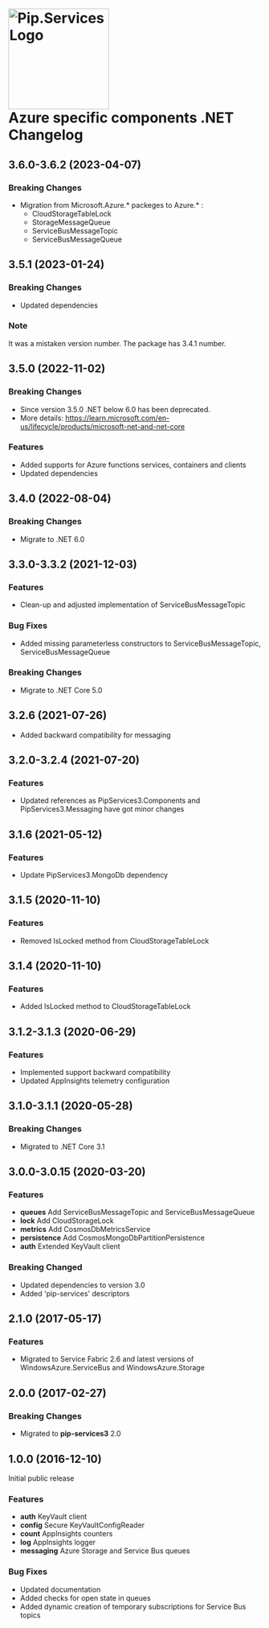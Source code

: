 # <img src="https://uploads-ssl.webflow.com/5ea5d3315186cf5ec60c3ee4/5edf1c94ce4c859f2b188094_logo.svg" alt="Pip.Services Logo" width="200"> <br/> Azure specific components .NET Changelog

## <a name="3.6.0-3.6.2"></a> 3.6.0-3.6.2 (2023-04-07)

### Breaking Changes
* Migration from Microsoft.Azure.* packeges to Azure.* : 
    * CloudStorageTableLock
    * StorageMessageQueue
    * ServiceBusMessageTopic
    * ServiceBusMessageQueue

## <a name="3.5.1"></a> 3.5.1 (2023-01-24)

### Breaking Changes
* Updated dependencies

### Note
It was a mistaken version number. The package has 3.4.1 number.

## <a name="3.5.0"></a> 3.5.0 (2022-11-02)

### Breaking Changes
* Since version 3.5.0 .NET below 6.0 has been deprecated. 
* More details: https://learn.microsoft.com/en-us/lifecycle/products/microsoft-net-and-net-core

### Features
* Added supports for Azure functions services, containers and clients
* Updated dependencies

## <a name="3.4.0"></a> 3.4.0 (2022-08-04)

### Breaking Changes
* Migrate to .NET 6.0

## <a name="3.3.0-3.3.2"></a> 3.3.0-3.3.2 (2021-12-03)

### Features
* Clean-up and adjusted implementation of ServiceBusMessageTopic  

### Bug Fixes
* Added missing parameterless constructors to ServiceBusMessageTopic, ServiceBusMessageQueue

### Breaking Changes
* Migrate to .NET Core 5.0

## <a name="3.2.6"></a> 3.2.6 (2021-07-26)
* Added backward compatibility for messaging 

## <a name="3.2.0-3.2.4"></a> 3.2.0-3.2.4 (2021-07-20) 

### Features
* Updated references as PipServices3.Components and PipServices3.Messaging have got minor changes

## <a name="3.1.6"></a> 3.1.6 (2021-05-12)

### Features
* Update PipServices3.MongoDb dependency

## <a name="3.1.5"></a> 3.1.5 (2020-11-10)

### Features
* Removed IsLocked method from CloudStorageTableLock

## <a name="3.1.4"></a> 3.1.4 (2020-11-10)

### Features
* Added IsLocked method to CloudStorageTableLock

## <a name="3.1.2-3.1.3"></a> 3.1.2-3.1.3 (2020-06-29)

### Features
* Implemented support backward compatibility
* Updated AppInsights telemetry configuration

## <a name="3.1.0-3.1.1"></a> 3.1.0-3.1.1 (2020-05-28)

### Breaking Changes
* Migrated to .NET Core 3.1

## <a name="3.0.0-3.0.15"></a> 3.0.0-3.0.15 (2020-03-20)

### Features
* **queues** Add ServiceBusMessageTopic and ServiceBusMessageQueue
* **lock** Add CloudStorageLock
* **metrics** Add CosmosDbMetricsService
* **persistence** Add CosmosMongoDbPartitionPersistence
* **auth** Extended KeyVault client

### Breaking Changed
* Updated dependencies to version 3.0
* Added 'pip-services' descriptors

## <a name="2.1.0"></a> 2.1.0 (2017-05-17)

### Features
* Migrated to Service Fabric 2.6 and latest versions of WindowsAzure.ServiceBus and WindowsAzure.Storage

## <a name="2.0.0"></a> 2.0.0 (2017-02-27)

### Breaking Changes
* Migrated to **pip-services3** 2.0

## <a name="1.0.0"></a> 1.0.0 (2016-12-10)

Initial public release

### Features
* **auth** KeyVault client
* **config** Secure KeyVaultConfigReader
* **count** AppInsights counters
* **log** AppInsights logger
* **messaging** Azure Storage and Service Bus queues

### Bug Fixes
* Updated documentation
* Added checks for open state in queues
* Added dynamic creation of temporary subscriptions for Service Bus topics


